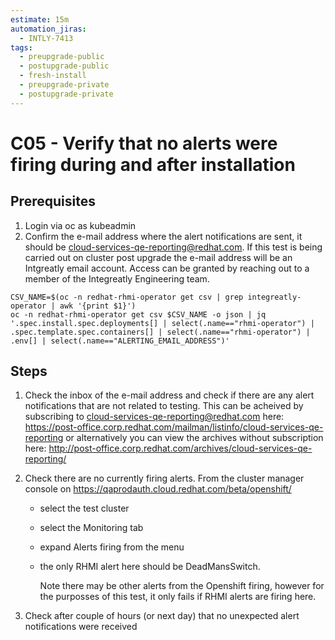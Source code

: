 ```yaml
---
estimate: 15m
automation_jiras:
  - INTLY-7413
tags:
  - preupgrade-public
  - postupgrade-public
  - fresh-install
  - preupgrade-private
  - postupgrade-private
---
```


# C05 - Verify that no alerts were firing during and after installation

## Prerequisites

1. Login via oc as kubeadmin
2. Confirm the e-mail address where the alert notifications are sent, it should be cloud-services-qe-reporting@redhat.com. If this test is being carried out on cluster post upgrade the e-mail address will be an Intgreatly email account. Access can be granted by reaching out to a member of the Integreatly Engineering team.

```
CSV_NAME=$(oc -n redhat-rhmi-operator get csv | grep integreatly-operator | awk '{print $1}')
oc -n redhat-rhmi-operator get csv $CSV_NAME -o json | jq '.spec.install.spec.deployments[] | select(.name=="rhmi-operator") | .spec.template.spec.containers[] | select(.name=="rhmi-operator") | .env[] | select(.name=="ALERTING_EMAIL_ADDRESS")'
```

## Steps

1.  Check the inbox of the e-mail address and check if there are any alert notifications that are not related to testing. This can be acheived by subscribing to cloud-services-qe-reporting@redhat.com here: https://post-office.corp.redhat.com/mailman/listinfo/cloud-services-qe-reporting or alternatively you can view the archives without subscription here: http://post-office.corp.redhat.com/archives/cloud-services-qe-reporting/

2.  Check there are no currently firing alerts. From the cluster manager console on https://qaprodauth.cloud.redhat.com/beta/openshift/

    - select the test cluster
    - select the Monitoring tab
    - expand Alerts firing from the menu
    - the only RHMI alert here should be DeadMansSwitch.


        Note there may be other alerts from the Openshift firing, however for the purposses of this test, it only fails if RHMI alerts are firing here.

3.  Check after couple of hours (or next day) that no unexpected alert notifications were received
